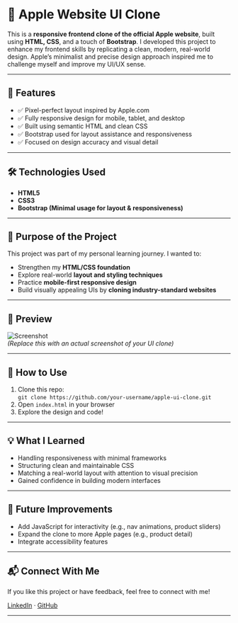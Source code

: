 # 🍎 Apple Website UI Clone

This is a **responsive frontend clone of the official Apple website**, built using **HTML, CSS**, and a touch of **Bootstrap**. I developed this project to enhance my frontend skills by replicating a clean, modern, real-world design. Apple’s minimalist and precise design approach inspired me to challenge myself and improve my UI/UX sense.

---

## 🚀 Features

- ✅ Pixel-perfect layout inspired by Apple.com  
- ✅ Fully responsive design for mobile, tablet, and desktop  
- ✅ Built using semantic HTML and clean CSS  
- ✅ Bootstrap used for layout assistance and responsiveness  
- ✅ Focused on design accuracy and visual detail

---

## 🛠️ Technologies Used

- **HTML5**  
- **CSS3**  
- **Bootstrap (Minimal usage for layout & responsiveness)**

---

## 🎯 Purpose of the Project

This project was part of my personal learning journey. I wanted to:

- Strengthen my **HTML/CSS foundation**
- Explore real-world **layout and styling techniques**
- Practice **mobile-first responsive design**
- Build visually appealing UIs by **cloning industry-standard websites**

---

## 📸 Preview

![Screenshot](screenshot.png)  
*(Replace this with an actual screenshot of your UI clone)*

---

## 📂 How to Use

1. Clone this repo:  
   `git clone https://github.com/your-username/apple-ui-clone.git`
2. Open `index.html` in your browser  
3. Explore the design and code!

---

## 💡 What I Learned

- Handling responsiveness with minimal frameworks  
- Structuring clean and maintainable CSS  
- Matching a real-world layout with attention to visual precision  
- Gained confidence in building modern interfaces

---

## 🙌 Future Improvements

- Add JavaScript for interactivity (e.g., nav animations, product sliders)  
- Expand the clone to more Apple pages (e.g., product detail)  
- Integrate accessibility features

---

## 📬 Connect With Me

If you like this project or have feedback, feel free to connect with me!

[LinkedIn](https://linkedin.com/in/Muhammad-Mohid) · [GitHub](https://github.com/M-Mohid-Error)

---

